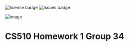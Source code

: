 ![license badge](https://img.shields.io/github/license/shahleon/cs510-homework-1)
![issues badge](https://img.shields.io/github/issues/shahleon/cs510-homework-1)

![image](https://user-images.githubusercontent.com/32468777/187042472-236a7b29-6f72-4a98-80cc-3fc4e7b84b45.png)

# CS510 Homework 1 Group 34
